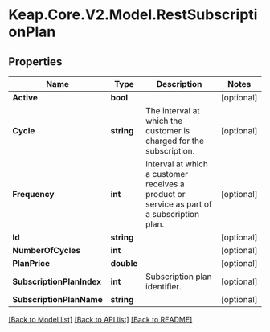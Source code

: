 # Keap.Core.V2.Model.RestSubscriptionPlan

## Properties

Name | Type | Description | Notes
------------ | ------------- | ------------- | -------------
**Active** | **bool** |  | [optional] 
**Cycle** | **string** | The interval at which the customer is charged for the subscription. | [optional] 
**Frequency** | **int** | Interval at which a customer receives a product or service as part of a subscription plan. | [optional] 
**Id** | **string** |  | [optional] 
**NumberOfCycles** | **int** |  | [optional] 
**PlanPrice** | **double** |  | [optional] 
**SubscriptionPlanIndex** | **int** | Subscription plan identifier. | [optional] 
**SubscriptionPlanName** | **string** |  | [optional] 

[[Back to Model list]](../README.md#documentation-for-models) [[Back to API list]](../README.md#documentation-for-api-endpoints) [[Back to README]](../README.md)

